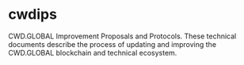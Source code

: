 # cwdips
CWD.GLOBAL Improvement Proposals and Protocols. These technical documents describe the process of updating and improving the CWD.GLOBAL blockchain and technical ecosystem.
